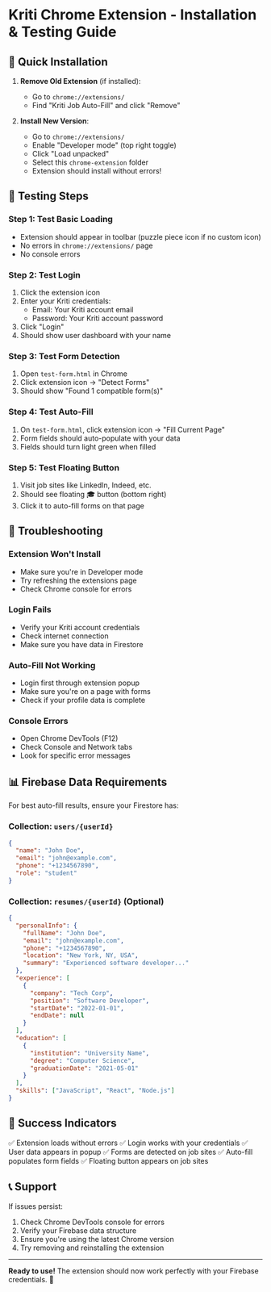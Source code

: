 # Kriti Chrome Extension - Installation & Testing Guide

## 🚀 Quick Installation

1. **Remove Old Extension** (if installed):
   - Go to `chrome://extensions/`
   - Find "Kriti Job Auto-Fill" and click "Remove"

2. **Install New Version**:
   - Go to `chrome://extensions/`
   - Enable "Developer mode" (top right toggle)
   - Click "Load unpacked"
   - Select this `chrome-extension` folder
   - Extension should install without errors!

## 🧪 Testing Steps

### Step 1: Test Basic Loading
- Extension should appear in toolbar (puzzle piece icon if no custom icon)
- No errors in `chrome://extensions/` page
- No console errors

### Step 2: Test Login
1. Click the extension icon
2. Enter your Kriti credentials:
   - Email: Your Kriti account email
   - Password: Your Kriti account password
3. Click "Login"
4. Should show user dashboard with your name

### Step 3: Test Form Detection
1. Open `test-form.html` in Chrome
2. Click extension icon → "Detect Forms"
3. Should show "Found 1 compatible form(s)"

### Step 4: Test Auto-Fill
1. On `test-form.html`, click extension icon → "Fill Current Page"
2. Form fields should auto-populate with your data
3. Fields should turn light green when filled

### Step 5: Test Floating Button
1. Visit job sites like LinkedIn, Indeed, etc.
2. Should see floating 🎓 button (bottom right)
3. Click it to auto-fill forms on that page

## 🔧 Troubleshooting

### Extension Won't Install
- Make sure you're in Developer mode
- Try refreshing the extensions page
- Check Chrome console for errors

### Login Fails
- Verify your Kriti account credentials
- Check internet connection
- Make sure you have data in Firestore

### Auto-Fill Not Working
- Login first through extension popup
- Make sure you're on a page with forms
- Check if your profile data is complete

### Console Errors
- Open Chrome DevTools (F12)
- Check Console and Network tabs
- Look for specific error messages

## 📊 Firebase Data Requirements

For best auto-fill results, ensure your Firestore has:

### Collection: `users/{userId}`
```json
{
  "name": "John Doe",
  "email": "john@example.com",
  "phone": "+1234567890",
  "role": "student"
}
```

### Collection: `resumes/{userId}` (Optional)
```json
{
  "personalInfo": {
    "fullName": "John Doe",
    "email": "john@example.com",
    "phone": "+1234567890",
    "location": "New York, NY, USA",
    "summary": "Experienced software developer..."
  },
  "experience": [
    {
      "company": "Tech Corp",
      "position": "Software Developer",
      "startDate": "2022-01-01",
      "endDate": null
    }
  ],
  "education": [
    {
      "institution": "University Name",
      "degree": "Computer Science",
      "graduationDate": "2021-05-01"
    }
  ],
  "skills": ["JavaScript", "React", "Node.js"]
}
```

## 🎯 Success Indicators

✅ Extension loads without errors
✅ Login works with your credentials
✅ User data appears in popup
✅ Forms are detected on job sites
✅ Auto-fill populates form fields
✅ Floating button appears on job sites

## 📞 Support

If issues persist:
1. Check Chrome DevTools console for errors
2. Verify your Firebase data structure
3. Ensure you're using the latest Chrome version
4. Try removing and reinstalling the extension

---

**Ready to use!** The extension should now work perfectly with your Firebase credentials. 🎉
